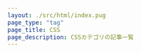 ```yaml
---
layout: ./src/html/index.pug
page_type: "tag"
page_title: CSS
page_description: CSSカテゴリの記事一覧
---
```

